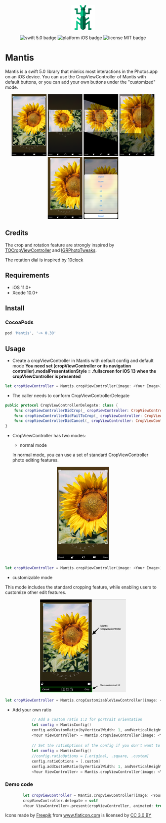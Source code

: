 <p align="center">
    <img src="logo.png" height="80" max-width="90%" alt="Mantis" />
</p>

<p align="center">
    <img src="https://img.shields.io/badge/swift-5.0-orange.svg" alt="swift 5.0 badge" />
    <img src="https://img.shields.io/badge/platform-iOS-lightgrey.svg" alt="platform iOS badge" />
    <img src="https://img.shields.io/badge/license-MIT-black.svg" alt="license MIT badge" />   
</p>

# Mantis

   Mantis is a swift 5.0 library that mimics most interactions in the Photos.app on an iOS device. You can use the  CropViewController of Mantis with default buttons, or you can add your own buttons under the "customized" mode. 
   
<p align="center">
    <img src="Images/p1.png" height="200" alt="Mantis" />
    <img src="Images/p2.png" height="200" alt="Mantis" />
    <img src="Images/p3.png" height="200" alt="Mantis" />
    <img src="Images/p4.png" height="200" alt="Mantis" />
    <img src="Images/p5.png" height="200" alt="Mantis" />
    <img src="Images/p6.png" height="200" alt="Mantis" />
</p>

## Credits
The crop and rotation feature are strongly inspired by [TOCropViewController](https://github.com/TimOliver/TOCropViewController) and [IGRPhotoTweaks](https://github.com/IGRSoft/IGRPhotoTweaks).

The rotation dial is inspired by [10clock](https://github.com/joedaniels29/10Clock)

## Requirements
* iOS 11.0+
* Xcode 10.0+

## Install

### CocoaPods

```ruby
pod 'Mantis', '~> 0.30'
```
## Usage

* Create a cropViewController in Mantis with default config and default mode
**You need set (cropViewController or its navigation controller).modalPresentationStyle = .fullscreen for iOS 13 when the cropViewController is presented**

```swift
let cropViewController = Mantis.cropViewController(image: <Your Image>)
```

* The caller needs to conform CropViewControllerDelegate
```swift
public protocol CropViewControllerDelegate: class {
    func cropViewControllerDidCrop(_ cropViewController: CropViewController, cropped: UIImage)
    func cropViewControllerDidFailToCrop(_ cropViewController: CropViewController, original: UIImage)
    func cropViewControllerDidCancel(_ cropViewController: CropViewController, original: UIImage)
}
```

* CropViewController has two modes:

  * normal mode

  In normal mode, you can use a set of standard CropViewController photo editing features.
<p align="center">
    <img src="Images/Screen Shot.png" height="300" alt="Mantis" />
</p>

```swift
let cropViewController = Mantis.cropViewController(image: <Your Image>)
```

  * customizable mode
  
  This mode includes the standard cropping feature, while enabling users to customize other edit features.

<p align="center">
    <img src="Images/customizable.jpg" height="300" alt="Mantis" />
</p>

```swift
let cropViewController = Mantis.cropCustomizableViewController(image: <Your Image>)
```

* Add your own ratio
```swift
            // Add a custom ratio 1:2 for portrait orientation
            let config = MantisConfig()
            config.addCustomRatio(byVerticalWidth: 1, andVerticalHeight: 2)            
            <Your ViewController> = Mantis.cropViewController(image: <Your Image>, config: config)
            
            // Set the ratioOptions of the config if you don't want to keep all default ratios
            let config = MantisConfig() 
            //config.ratioOptions = [.original, .square, .custom]
            config.ratioOptions = [.custom]
            config.addCustomRatio(byVerticalWidth: 1, andVerticalHeight: 2)            
            <Your ViewController> = Mantis.cropViewController(image: <Your Image>, config: config)
```

### Demo code

```swift
        let cropViewController = Mantis.cropViewController(image: <Your Image>)
        cropViewController.delegate = self
        <Your ViewController>.present(cropViewController, animated: true)
```

<div>Icons made by <a href="https://www.freepik.com" title="Freepik">Freepik</a> from <a href="https://www.flaticon.com/" title="Flaticon">www.flaticon.com</a> is licensed by <a href="http://creativecommons.org/licenses/by/3.0/" title="Creative Commons BY 3.0" target="_blank">CC 3.0 BY</a></div>


